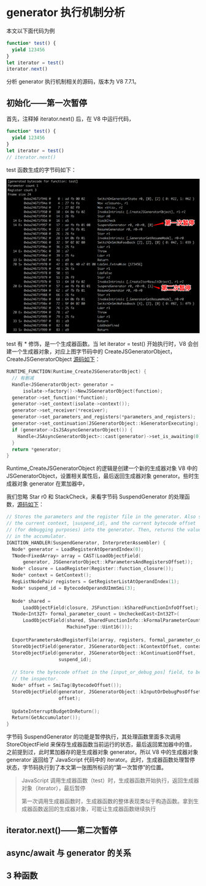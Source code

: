 # generator 执行机制分析
本文以下面代码为例

```JavaScript
function* test() {
  yield 123456
}
let iterator = test()
iterator.next()
```

分析 generator 执行机制相关的源码，版本为 V8 7.7.1。
## 初始化——第一次暂停

首先，注释掉 iterator.next() 后，在 V8 中运行代码，

```JavaScript
function* test() {
  yield 123456
}
let iterator = test()
// iterator.next()
```

test 函数生成的字节码如下：

![generator-bytecode](https://raw.githubusercontent.com/xudale/blog/master/assets/generator-bytecode.png)

test 有 * 修饰，是一个生成器函数。当 let iterator = test() 开始执行时，V8 会创建一个生成器对象，对应上图字节码中的 CreateJSGeneratorObject，CreateJSGeneratorObject [源码如下](https://chromium.googlesource.com/v8/v8.git/+/refs/heads/7.7-lkgr/src/runtime/runtime-generator.cc#46)：

```c++
RUNTIME_FUNCTION(Runtime_CreateJSGeneratorObject) {
  // 有删减
  Handle<JSGeneratorObject> generator =
      isolate->factory()->NewJSGeneratorObject(function);
  generator->set_function(*function);
  generator->set_context(isolate->context());
  generator->set_receiver(*receiver);
  generator->set_parameters_and_registers(*parameters_and_registers);
  generator->set_continuation(JSGeneratorObject::kGeneratorExecuting);
  if (generator->IsJSAsyncGeneratorObject()) {
    Handle<JSAsyncGeneratorObject>::cast(generator)->set_is_awaiting(0);
  }
  return *generator;
}
```

Runtime_CreateJSGeneratorObject 的逻辑是创建一个新的生成器对象 V8 中的 JSGeneratorObject，设置相关属性后，最后返回生成器对象 generator。些时生成器对象 generator 在累加器中，

我们忽略 Star r0 和 StackCheck，来看字节码 SuspendGenerator 的处理函数，[源码如下](https://chromium.googlesource.com/v8/v8.git/+/refs/heads/7.7-lkgr/src/runtime/runtime-generator.cc#46)：

```c++
// Stores the parameters and the register file in the generator. Also stores
// the current context, |suspend_id|, and the current bytecode offset
// (for debugging purposes) into the generator. Then, returns the value
// in the accumulator.
IGNITION_HANDLER(SuspendGenerator, InterpreterAssembler) {
  Node* generator = LoadRegisterAtOperandIndex(0);
  TNode<FixedArray> array = CAST(LoadObjectField(
      generator, JSGeneratorObject::kParametersAndRegistersOffset));
  Node* closure = LoadRegister(Register::function_closure());
  Node* context = GetContext();
  RegListNodePair registers = GetRegisterListAtOperandIndex(1);
  Node* suspend_id = BytecodeOperandUImmSmi(3);

  Node* shared =
      LoadObjectField(closure, JSFunction::kSharedFunctionInfoOffset);
  TNode<Int32T> formal_parameter_count = UncheckedCast<Int32T>(
      LoadObjectField(shared, SharedFunctionInfo::kFormalParameterCountOffset,
                      MachineType::Uint16()));

  ExportParametersAndRegisterFile(array, registers, formal_parameter_count);
  StoreObjectField(generator, JSGeneratorObject::kContextOffset, context);
  StoreObjectField(generator, JSGeneratorObject::kContinuationOffset,
                   suspend_id);

  // Store the bytecode offset in the [input_or_debug_pos] field, to be used by
  // the inspector.
  Node* offset = SmiTag(BytecodeOffset());
  StoreObjectField(generator, JSGeneratorObject::kInputOrDebugPosOffset,
                   offset);

  UpdateInterruptBudgetOnReturn();
  Return(GetAccumulator());
}
```

字节码 SuspendGenerator 的功能是暂停执行，其处理函数里面多次调用 StoreObjectField 来保存生成器函数当前运行的状态，最后返回累加器中的值，之前提到过，此时累加器存的是生成器对象 generator。所以 V8 中的生成器对象 generator 返回给了 JavaScript 代码中的 iterator。此时，生成器函数处理暂停状态，字节码执行到了本文第一张图所标识的“第一次暂停”的位置。

> JavaScript 调用生成器函数（test）时，生成器函数开始执行，返回生成器对象（iterator），最后暂停
>
> 第一次调用生成器函数时，生成器函数的整体表现类似于构造函数。拿到生成器函数返回的生成器对象，可能让生成器函数继续执行

## iterator.next()——第二次暂停





## async/await 与 generator 的关系

## 3 种函数














